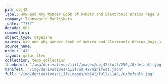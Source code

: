 ```yaml
---
pid: obj42
label: How and Why Wonder Book of Robots and Electronic Brains Page 8
company: Transworld Publishers
_date: "????"
decade: 60s
commentary:
object_type: magazine
source: How-and-Why-Wonder-Book-of-Robots-and-Electronic-Brains_Page_14
source_name:
order: '41'
layout: qatar_item
collection: temp_collection
thumbnail: "/img/derivatives/iiif/images/obj42/full/250,/0/default.jpg"
manifest: "/img/derivatives/iiif/obj42/manifest.json"
full: "/img/derivatives/iiif/images/obj42/full/1140,/0/default.jpg"
---
```

